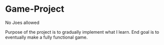 # Game-Project
No Joes allowed

Purpose of the project is to gradually implement what I learn. End goal is to eventually make a fully functional game.

